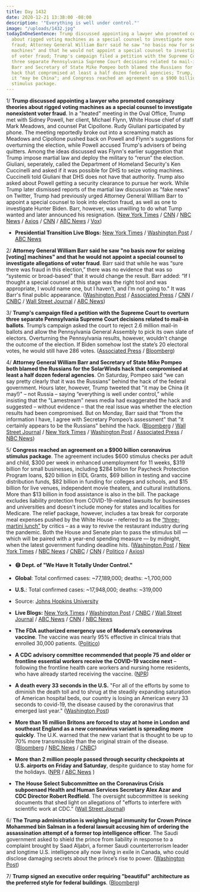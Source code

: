 ```yaml
---
title: Day 1432
date: 2020-12-21 13:38:00 -08:00
description: '"Everything is well under control."'
image: "/uploads/1432.jpg"
todayInOneSentence: Trump discussed appointing a lawyer who promoted conspiracy theories
  about rigged voting machines as a special counsel to investigate nonexistent voter
  fraud; Attorney General William Barr said he saw "no basis now for seizing [voting]
  machines" and that he would not appoint a special counsel to investigate allegations
  of voter fraud; Trump's campaign filed a petition with the Supreme Court  to overturn
  three separate Pennsylvania Supreme Court decisions related to mail-in ballots;
  Barr and Secretary of State Mike Pompeo both blamed the Russians for the SolarWinds
  hack that compromised at least a half dozen federal agencies; Trump, however, suggested
  it "may be China"; and Congress reached an agreement on a $900 billion coronavirus
  stimulus package.
---
```


1/ **Trump discussed appointing a lawyer who promoted conspiracy theories about rigged voting machines as a special counsel to investigate nonexistent voter fraud**. In a "heated" meeting in the Oval Office, Trump met with Sidney Powell, her client, Michael Flynn, White House chief of staff Mark Meadows, and counsel Pat Cipollone. Rudy Giuliani participated by phone. The meeting reportedly broke out into a screaming match as Meadows and Cipollone pushed back on Powell and Flynn's suggestions for overturning the election, while Powell accused Trump's advisers of being quitters. Among the ideas discussed was Flynn's earlier suggestion that Trump impose martial law and deploy the military to “rerun” the election. Giuliani, seperately, called the Department of Homeland Security's Ken Cuccinelli and asked if it was possible for DHS to seize voting machines. Cuccinelli told Giuliani that DHS does not have that authority. Trump also asked about Powell getting a security clearance to pursue her work. While Trump later dismissed reports of the martial law discussion as "fake news" on Twitter, Trump had previously urged Attorney General William Barr to appoint a special counsel to look into election fraud, as well as one to investigate Hunter Biden. Barr, however, was unwilling to do what Tump wanted and later announced his resignation. ([New York Times](https://www.nytimes.com/2020/12/19/us/politics/trump-sidney-powell-voter-fraud.html) / [CNN](https://www.cnn.com/2020/12/19/politics/trump-oval-office-meeting-special-counsel-martial-law/index.html) / [NBC News](https://www.nbcnews.com/politics/donald-trump/trump-discussed-naming-sidney-powell-special-counsel-during-white-house-n1251859) / [Axios](https://www.axios.com/giuliani-homeland-security-seize-voting-machines-4ee2e575-e32c-46a2-9f0b-fd80dd63049c.html) / [CNN](https://www.cnn.com/2020/12/20/media/stelter-trump-martial-law/index.html) / [ABC News](https://abcnews.go.com/Politics/fired-attorney-sidney-powell-back-advising-trump-chart/story?id=74823842) / [Vox](https://www.vox.com/2020/12/20/22191988/trump-sidney-powell-special-counsel-election-fraud))

* **Presidential Transition Live Blogs:** [New York Times](https://www.nytimes.com/live/2020/12/21/us/joe-biden-trump/) / [Washington Post](https://www.washingtonpost.com/politics/2020/12/21/joe-biden-trump-transition-live-updates/) / [ABC News](https://abcnews.go.com/Politics/live-updates/2020-election-results-transition/?id=74840775)

2/ **Attorney General William Barr said he saw "no basis now for seizing \[voting\] machines" and that he would not appoint a special counsel to investigate allegations of voter fraud**. Barr said that while he was “sure there was fraud in this election,” there was no evidence that was so “systemic or broad-based” that it would change the result. Barr added:  “If I thought a special counsel at this stage was the right tool and was appropriate, I would name one, but I haven’t, and I’m not going to." It was Barr's final public appearance. ([Washington Post](https://www.washingtonpost.com/national-security/barr-trump-special-counsel-voter-fraud-hunter-biden/2020/12/21/4d85f060-439c-11eb-b0e4-0f182923a025_story.html) / [Associated Press](https://apnews.com/article/william-barr-hunter-biden-election-047487650cd50f5a874c406aad214ce7) / [CNN](https://www.cnn.com/2020/12/21/politics/william-barr-hunter-biden-election-special-counsel/index.html) / [CNBC](https://www.cnbc.com/2020/12/21/attorney-general-barr-wont-name-special-counsel-for-hunter-biden-probe.html) / [Wall Street Journal](https://www.wsj.com/articles/barr-says-he-won-t-appoint-special-counsel-to-probe-hunter-biden-vote-fraud-11608567231) / [ABC News](https://abcnews.go.com/Politics/barr-basis-special-counsel-investigate-election-federal-authority/story?id=74842068))

3/ **Trump's campaign filed a petition with the Supreme Court  to overturn three separate Pennsylvania Supreme Court decisions related to mail-in ballots**. Trump’s campaign asked the court to reject 2.6 million mail-in ballots and allow the Pennsylvania General Assembly to pick its own slate of electors. Overturning the Pennsylvania results, however, wouldn’t change the outcome of the election. If Biden somehow lost the state’s 20 electoral votes, he would still have 286 votes. ([Associated Press](https://apnews.com/article/trump-supreme-court-election-results-151f9a6ca176bd92bb67e4494fecc3c7) / [Bloomberg](https://www.bloomberg.com/news/articles/2020-12-20/trump-again-turns-to-top-court-challenging-pennsylvania-loss?sref=MIBMEEoj))

4/ **Attorney General William Barr and Secretary of State Mike Pompeo both blamed the Russians for the SolarWinds hack that compromised at least a half dozen federal agencies**. On Saturday, Pompeo said “we can say pretty clearly that it was the Russians” behind the hack of the federal government. Hours later, however, Trump tweeted that "it may be China (it may!)" – not Russia – saying “everything is well under control,” while insisting that the "Lamestream" news media had exaggerated the hack and suggested – without evidence – that the real issue was whether the election results had been compromised. But on Monday, Barr said that “from the information I have, I agree with Secretary Pompeo’s assessment" that "it certainly appears to be the Russians" behind the hack. ([Bloomberg](https://www.bloomberg.com/news/articles/2020-12-21/barr-says-russia-likely-to-blame-for-massive-cyber-attack?sref=MIBMEEoj) / [Wall Street Journal](https://www.wsj.com/articles/barr-points-finger-at-russia-for-solarwinds-hack-11608573971?mod=djemalertNEWS) / [New York Times](https://www.nytimes.com/2020/12/19/us/trump-contradicts-pompeo-over-russias-role-in-hack.html) / [Washington Post](https://www.washingtonpost.com/national-security/russia-is-behind-the-broad-ongoing-cyber-spy-campaign-against-the-us-government-and-private-sector-pompeo-says/2020/12/19/8c850cf0-41b3-11eb-8bc0-ae155bee4aff_story.html) / [Associated Press](https://apnews.com/article/donald-trump-politics-mark-levin-coronavirus-pandemic-hacking-6080f156125a4a46edef2a6dcf826611) / [NBC News](https://www.nbcnews.com/news/us-news/secretary-state-pompeo-says-hack-was-pretty-clearly-russian-n1251798))

5/ **Congress reached an agreement on a $900 billion coronavirus stimulus package**. The agreement includes $600 stimulus checks per adult and child, $300 per week in enhanced unemployment for 11 weeks, $319 billion for small businesses, including $284 billion for Paycheck Protection Program loans, $20 billion in EIDL Grants, $69 billion in testing and vaccine distribution funds, $82 billion in funding for colleges and schools, and $15 billion for live venues, independent movie theaters, and cultural institutions. More than $13 billion in food assistance is also in the bill. The package excludes liability protection from COVID-19-related lawsuits for businesses and universities and doesn't include money for states and localities for Medicare. The relief package, however, includes a tax break for corporate meal expenses pushed by the White House – referred to as the [“three-martini lunch”](https://www.washingtonpost.com/us-policy/2020/12/20/meal-tax-deduction/) by critics – as a way to revive the restaurant industry during the pandemic. Both the House and Senate plan to pass the stimulus bill — which will be paired with a year-end spending measure — by midnight, when the latest government funding deadline hits. ([Washington Post](https://www.washingtonpost.com/us-policy/2020/12/20/stimulus-congress/) / [New York Times](https://www.nytimes.com/2020/12/20/us/politics/congress-stimulus-deal.html) / [NBC News](https://www.nbcnews.com/politics/congress/congress-reaches-deal-900-billion-covid-19-relief-n1251779) / [CNBC](https://www.cnbc.com/2020/12/20/mcconnell-says-congress-has-agreed-to-900-billion-coronavirus-stimulus-deal.html) / [CNN](https://www.cnn.com/2020/12/20/politics/second-covid-stimulus-package-details/index.html) / [Politico](https://www.politico.com/news/2020/12/21/congress-verge-approving-massive-stimulus-449504) / [Axios](https://www.axios.com/stimulus-checks-congress-deal-33e713ae-501e-484b-9cea-1a77c39d32e7.html))

* #### 😷 Dept. of "We Have It Totally Under Control."

* **Global**: Total confirmed cases: \~77,189,000; deaths: \~1,700,000

* **U.S.**: Total confirmed cases: \~17,948,000; deaths: \~319,000

* Source: [Johns Hopkins University](https://coronavirus.jhu.edu/map.html)

* **Live Blogs:** [New York Times](https://www.nytimes.com/live/2020/12/21/world/covid-19-coronavirus/) / [Washington Post](https://www.washingtonpost.com/nation/2020/12/21/coronavirus-covid-live-updates-us/) / [CNBC](https://www.cnbc.com/2020/12/21/covid-live-updates-experts-expect-vaccines-to-combat-new-uk-strain-as-shippers-prepare-to-move-pfizer-moderna-drugs-at-same-time-.html) / [Wall Street Journal](https://www.wsj.com/livecoverage/latest-updates/covid?mod=hp_theme_coronavirus-ribbon) / [ABC News](https://abcnews.go.com/Health/coronavirus/live-updates/California-governor-quarantine-covid/?id=74837900) / [CNN](https://www.cnn.com/world/live-news/coronavirus-pandemic-vaccine-updates-12-21-20/index.html) / [NBC News](https://www.nbcnews.com/news/us-news/live-blog/2020-12-21-covid-live-updates-vaccine-news-n1251883)

* **The FDA authorized emergency use of Moderna’s coronavirus vaccine**. The vaccine was nearly 95% effective in clinical trials that enrolled 30,000 patients. ([Politico](https://www.politico.com/news/2020/12/18/fda-authorizes-moderna-coronavirus-vaccine-448578))

* **A CDC advisory committee recommended that people 75 and older or frontline essential workers receive the COVID-19 vaccine next** – following the frontline health care workers and nursing home residents, who have already started receiving the vaccine. ([NPR](https://www.npr.org/sections/coronavirus-live-updates/2020/12/20/948606578/older-people-some-essential-workers-to-get-vaccines-next-cdc-panel-says))

* **A death every 33 seconds in the U.S.** "For all of the efforts by some to diminish the death toll and to shrug at the steadily expanding saturation of American hospital beds, our country is losing an American every 33 seconds to covid-19, the disease caused by the coronavirus that emerged last year." ([Washington Post](https://www.washingtonpost.com/politics/2020/12/19/death-every-30-seconds/))

* **More than 16 million Britons are forced to stay at home in London and southeast England as a new coronavirus variant is spreading more quickly**. The U.K. warned that the new variant that is thought to be up to 70% more transmissible than the original strain of the disease. ([Bloomberg](https://www.bloomberg.com/news/articles/2020-12-19/london-put-in-emergency-lockdown-as-u-k-fights-new-virus-strain?sref=MIBMEEoj) / [NBC News](https://www.nbcnews.com/news/world/uk-prime-minister-boris-johnson-calls-emergency-meeting-over-new-n1251803) / [CNBC](https://www.cnbc.com/2020/12/21/new-covid-strain-makes-uk-a-global-pariah-amid-travel-bans.html))

* **More than 2 million people passed through security checkpoints at U.S. airports on Friday and Saturday**, despite guidance to stay home for the holidays. ([NPR](https://www.npr.org/2020/12/20/948618133/millions-of-people-flying-despite-public-health-pleas-to-stay-put) / [ABC News](https://abcnews.go.com/Travel/wireStory/us-airport-traffic-rising-holiday-travel-warnings-74832028) )

* **The House Select Subcommittee on the Coronavirus Crisis subpoenaed Health and Human Services Secretary Alex Azar and CDC Director Robert Redfield**. The oversight subcommittee is seeking documents that shed light on allegations of "efforts to interfere with scientific work at CDC." ([Wall Street Journal](https://www.wsj.com/articles/house-panel-subpoenas-hhs-cdc-heads-in-coronavirus-probe-11608562819))

6/ **The Trump administration is weighing legal immunity for Crown Prince Mohammed bin Salman in a federal lawsuit accusing him of ordering the assassination attempt of a former top intelligence officer**. The Saudi government asked to shield the prince from liability in response to a complaint brought by Saad Aljabri, a former Saudi counterterrorism leader and longtime U.S. intelligence ally now living in exile in Canada, who could disclose damaging secrets about the prince’s rise to power. ([Washington Post](https://www.washingtonpost.com/local/public-safety/legal-immunity-request-mbs/2020/12/21/c2b87900-4150-11eb-8bc0-ae155bee4aff_story.html))

7/ **Trump signed an executive order requiring "beautiful" architecture as the preferred style for federal buildings**. ([Bloomberg](https://www.bloomberg.com/news/articles/2020-12-21/trump-signs-order-mandating-beautiful-new-federal-architecture?sref=MIBMEEoj))